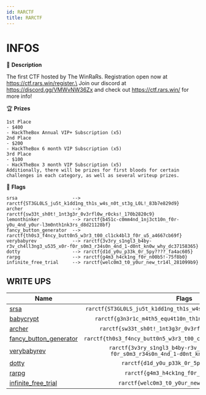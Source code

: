 ```yaml
---
id: RARCTF
title: RARCTF
---
```

# INFOS

:page_facing_up: **Description**

The first CTF hosted by The WinRaRs. Registration open now at https://ctf.rars.win/register.\
Join our discord at https://discord.gg/VMWvNW36Zx and check out https://ctf.rars.win/ for more info!

:trophy: **Prizes**
```
1st Place
- $400
- HackTheBox Annual VIP+ Subscription (x5)
2nd Place
- $200
- HackTheBox 6 month VIP Subscription (x5)
3rd Place
- $100
- HackTheBox 3 month VIP Subscription (x5)
Additionally, there will be prizes for first bloods for certain challenges in each category, as well as several writeup prizes.
```

:triangular_flag_on_post: **Flags**
```
srsa                    --> rarctf{ST3GL0LS_ju5t_k1dd1ng_th1s_w4s_n0t_st3g_L0L!_83b7e829d9}
archer                  --> rarctf{sw33t_sh0t!_1nt3g3r_0v3rfl0w_r0cks!_170b2820c9}
lemonthinker            --> rarctf{b451c-c0mm4nd_1nj3ct10n_f0r-y0u_4nd_y0ur-l3m0nth1nk3rs_d8d21128bf}
fancy_button_generator  --> rarctf{th0s3_f4ncy_butt0n5_w3r3_t00_cl1ck4bl3_f0r_u5_a4667cb69f}
verybabyrev             --> rarctf{3v3ry_s1ngl3_b4by-r3v_ch4ll3ng3_u535_x0r-f0r_s0m3_r34s0n_4nd_1-d0nt_kn0w_why_dc37158365}
dotty                   --> rarctf{d1d_y0u_p33k_0r_5py????_fa4ac605}
rarpg                   --> rarctf{g4m3_h4ck1ng_f0r_n00b5!-75f8b0}
infinite_free_trial     --> rarctf{welc0m3_t0_y0ur_new_tr14l_281099b9}
```

##  WRITE UPS

| Name | Flags |
| ------------- | :----:|
|[srsa](challenges/srsa.md)|`rarctf{ST3GL0LS_ju5t_k1dd1ng_th1s_w4s_n0t_st3g_L0L!_83b7e829d9}`|
|[babycrypt](challenges/babycrypt.md)|`rarctf{g3n3r1c_m4th5_equ4t10n_th1ng_ch4ll3ng3_5a174f54e6}`|
|[archer](challenges/archer.md)|`rarctf{sw33t_sh0t!_1nt3g3r_0v3rfl0w_r0cks!_170b2820c9}`|
|[fancy_button_generator](challenges/fancy_button_generator.md)|`rarctf{th0s3_f4ncy_butt0n5_w3r3_t00_cl1ck4bl3_f0r_u5_a4667cb69f}`|
|[verybabyrev](challenges/verybabyrev.md)|`rarctf{3v3ry_s1ngl3_b4by-r3v_ch4ll3ng3_u535_x0r-f0r_s0m3_r34s0n_4nd_1-d0nt_kn0w_why_dc37158365}`|
|[dotty](challenges/dotty.md)|`rarctf{d1d_y0u_p33k_0r_5py????_fa4ac605}`|
|[rarpg](challenges/rarpg.md)|`rarctf{g4m3_h4ck1ng_f0r_n00b5!-75f8b0}`|
|[infinite_free_trial](challenges/infinite_free_trial.md)|`rarctf{welc0m3_t0_y0ur_new_tr14l_281099b9}`|
